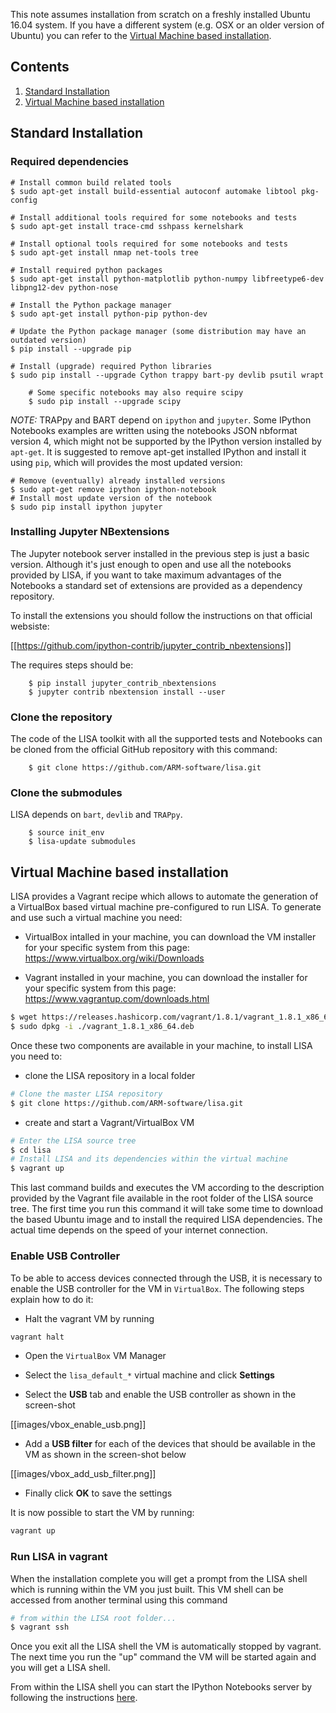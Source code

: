 This note assumes installation from scratch on a freshly installed
Ubuntu 16.04 system. If you have a different system (e.g. OSX or an
older version of Ubuntu) you can refer to the [Virtual
Machine based installation](https://github.com/ARM-software/lisa/wiki/Installation#virtual-machine-based-installation).

## Contents

1. [Standard Installation](https://github.com/ARM-software/lisa/wiki/Installation#standard-installation)
2. [Virtual Machine based installation](https://github.com/ARM-software/lisa/wiki/Installation#virtual-machine-based-installation)

## Standard Installation

### Required dependencies

	# Install common build related tools
	$ sudo apt-get install build-essential autoconf automake libtool pkg-config

	# Install additional tools required for some notebooks and tests
	$ sudo apt-get install trace-cmd sshpass kernelshark

	# Install optional tools required for some notebooks and tests
	$ sudo apt-get install nmap net-tools tree

	# Install required python packages
	$ sudo apt-get install python-matplotlib python-numpy libfreetype6-dev libpng12-dev python-nose

	# Install the Python package manager
	$ sudo apt-get install python-pip python-dev

	# Update the Python package manager (some distribution may have an outdated version)
	$ pip install --upgrade pip

	# Install (upgrade) required Python libraries
	$ sudo pip install --upgrade Cython trappy bart-py devlib psutil wrapt

        # Some specific notebooks may also require scipy
        $ sudo pip install --upgrade scipy

*NOTE:* TRAPpy and BART depend on `ipython` and `jupyter`. Some IPython
Notebooks examples are written using the notebooks JSON nbformat version 4,
which might not be supported by the IPython version installed by `apt-get`.
It is suggested to remove apt-get installed IPython and install it
using `pip`, which will provides the most updated version:

	# Remove (eventually) already installed versions
	$ sudo apt-get remove ipython ipython-notebook
	# Install most update version of the notebook
	$ sudo pip install ipython jupyter

### Installing Jupyter NBextensions

The Jupyter notebook server installed in the previous step is just a basic version.
Although it's just enough to open and use all the notebooks provided by LISA, if you
want to take maximum advantages of the Notebooks a standard set of extensions are
provided as a dependency repository.

To install the extensions you should follow the instructions on that official websiste:

   [[https://github.com/ipython-contrib/jupyter_contrib_nbextensions]]

The requires steps should be:

        $ pip install jupyter_contrib_nbextensions
        $ jupyter contrib nbextension install --user

### Clone the repository

The code of the LISA toolkit with all the supported tests and Notebooks can be
cloned from the official GitHub repository with this command:

        $ git clone https://github.com/ARM-software/lisa.git

### Clone the submodules

LISA depends on `bart`, `devlib` and `TRAPpy`.

        $ source init_env
        $ lisa-update submodules

## Virtual Machine based installation

LISA provides a Vagrant recipe which allows to automate the generation of a
VirtualBox based virtual machine pre-configured to run LISA. To generate
and use such a virtual machine you need:

- VirtualBox intalled in your machine, you can download the VM installer for
  your specific system from this page: https://www.virtualbox.org/wiki/Downloads

- Vagrant installed in your machine, you can download the installer for your
  specific system from this page: https://www.vagrantup.com/downloads.html
```bash
$ wget https://releases.hashicorp.com/vagrant/1.8.1/vagrant_1.8.1_x86_64.deb
$ sudo dpkg -i ./vagrant_1.8.1_x86_64.deb
```
Once these two components are available in your machine, to install LISA you
need to:

- clone the LISA repository in a local folder
```bash
# Clone the master LISA repository
$ git clone https://github.com/ARM-software/lisa.git
```
- create and start a Vagrant/VirtualBox VM
```bash
# Enter the LISA source tree
$ cd lisa
# Install LISA and its dependencies within the virtual machine
$ vagrant up
```	
This last command builds and executes the VM according to the description
provided by the Vagrant file available in the root folder of the LISA
source tree. The first time you run this command it will take some time
to download the based Ubuntu image and to install the required LISA
dependencies. The actual time depends on the speed of your internet
connection.

### Enable USB Controller

To be able to access devices connected through the USB, it is necessary to
enable the USB controller for the VM in `VirtualBox`. The following steps
explain how to do it:

- Halt the vagrant VM by running

```bash
vagrant halt
```

- Open the `VirtualBox` VM Manager

- Select the `lisa_default_*` virtual machine and click **Settings**

- Select the **USB** tab and enable the USB controller as shown in the screen-shot

[[images/vbox_enable_usb.png]]

- Add a **USB filter** for each of the devices that should be available in the VM as
shown in the screen-shot below

[[images/vbox_add_usb_filter.png]]

- Finally click **OK** to save the settings

It is now possible to start the VM by running:

```bash
vagrant up
```

### Run LISA in vagrant

When the installation complete you will get a prompt from the LISA shell
which is running within the VM you just built. This VM shell can be
accessed from another terminal using this command
```bash
# from within the LISA root folder...
$ vagrant ssh
```
Once you exit all the LISA shell the VM is automatically stopped by vagrant.
The next time you run the "up" command the VM will be started again and you
will get a LISA shell.

From within the LISA shell you can start the IPython Notebooks server
by following the instructions [here](https://github.com/ARM-software/lisa/wiki/Quickstart-Tutorial).
